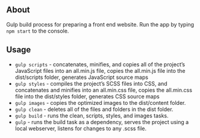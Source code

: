 ## About

Gulp build process for preparing a front end website.
Run the app by typing `npm start` to the console.

## Usage

- `gulp scripts` - concatenates, minifies, and copies all of the project’s JavaScript files into an all.min.js file, copies the all.min.js file into the dist/scripts folder, generates JavaScript source maps
- `gulp styles` - compiles the project’s SCSS files into CSS, and concatenates and minifies into an all.min.css file, copies the all.min.css file into the dist/styles folder, generates CSS source maps
- `gulp images` - copies the optimized images to the dist/content folder.
- `gulp clean` - deletes all of the files and folders in the dist folder.
- `gulp build` - runs the clean, scripts, styles, and images tasks.
- `gulp` - runs the build task as a dependency, serves the project using a local webserver, listens for changes to any .scss file.
